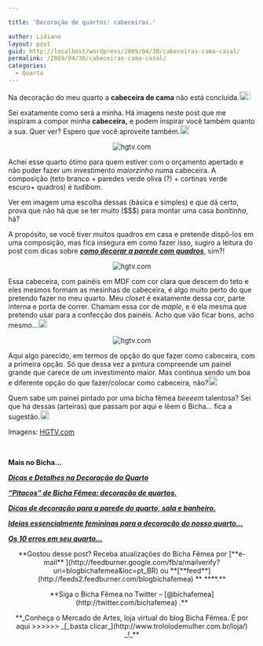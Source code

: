 ```yaml
---

title: 'Decoração de quartos: cabeceiras.'

author: Lidiane
layout: post
guid: http://localhost/wordpress/2009/04/30/cabeceiras-cama-casal/
permalink: /2009/04/30/cabeceiras-cama-casal/
categories:
  - Quarto
---
```

Na decoração do meu quarto a **cabeceira de cama** não está concluida.[<img style="display: inline;" title="clip_image001" src="http://www.trololodemulher.com.br/blog/wp-content/uploads/2009/04/clip-image001-thumb28.gif" alt="clip_image001" width="23" height="18" />](http://www.trololodemulher.com.br/blog/wp-content/uploads/2009/04/clip-image00155.gif)

Sei exatamente como será a minha. Há imagens neste post que me inspiram a compor minha **cabeceira,** e podem inspirar você também quanto a sua. Quer ver? Espero que você aproveite também.[<img title="clip_image001[10]" src="http://www.trololodemulher.com.br/blog/wp-content/uploads/2009/04/clip-image00110-thumb6.gif" alt="clip_image001[10]" width="18" height="18" />](http://www.trololodemulher.com.br/blog/wp-content/uploads/2009/04/clip-image001107.gif)

<p style="text-align: center;">
  <img class="aligncenter" title="hgtv.com" src="http://img.hgtv.com/HGTV/2004/03/08/kbrown_Secondaryroom_lg.jpg" alt="hgtv.com" />
</p>

Achei esse quarto ótimo para quem estiver com o orçamento apertado e não puder fazer um investimento _maiorzinho_ numa cabeceira. A composição (teto branco + paredes verde oliva (?) + cortinas verde escuro+ quadros) é _tudibom_.

Ver em imagem uma escolha dessas (básica e simples) e que dá certo, prova que não há que se ter muito ($$$) para montar uma casa _bonitinha_, hã?

A propósito, se você tiver muitos quadros em casa e pretende dispô-los em uma composição, mas fica insegura em como fazer isso, sugiro a leitura do post com dicas sobre **_<a href="http://www.trololodemulher.com.br/2009/04/07/como-decorar-paredes-com-quadros-pratos-espelhos-relgios-etc/" target="_self">como decorar a parede com quadros</a>_**, sim?!

<p style="text-align: center;">
  <img class="aligncenter" title="hgtv.com" src="http://img.hgtv.com/HGTV/2007/06/06/hdivd1004_1b_lg.jpg" alt="hgtv.com" />
</p>

Essa cabeceira, com painéis em MDF com cor clara que descem do teto e eles mesmos formam as mesinhas de cabeceira, é algo muito perto do que pretendo fazer no meu quarto. Meu _closet_ é exatamente dessa cor, parte interna e porta de correr. Chamam essa cor de _maple_, e é ela mesma que pretendo usar para a confecção dos painéis. Acho que vão ficar bons, acho mesmo…[<img style="display: inline;" title="clip_image001[12]" src="http://www.trololodemulher.com.br/blog/wp-content/uploads/2009/04/clip-image00112-thumb7.gif" alt="clip_image001[12]" width="18" height="18" />](http://www.trololodemulher.com.br/blog/wp-content/uploads/2009/04/clip-image001128.gif)

<p style="text-align: center;">
  <img class="aligncenter" title="hgtv.com" src="http://img.hgtv.com/HGTV/2005/12/05/8Charalambous_beekman__lg.jpg" alt="hgtv.com" />
</p>

Aqui algo parecido, em termos de opção do que fazer como cabeceira, com a primeira opção. Só que dessa vez a pintura compreende um painel grande que carece de um investimento maior. Mas continua sendo um boa e diferente opção do que fazer/colocar como cabeceira, não?[<img style="display: inline;" title="clip_image001[14]" src="http://www.trololodemulher.com.br/blog/wp-content/uploads/2009/04/clip-image00114-thumb5.gif" alt="clip_image001[14]" width="18" height="18" />](http://www.trololodemulher.com.br/blog/wp-content/uploads/2009/04/clip-image001145.gif) 

Quem sabe um painel pintado por uma bicha fêmea _beeeem_ talentosa? Sei que há dessas (arteiras) que passam por aqui e lêem o Bicha… fica a sugestão.[<img style="display: inline;" title="clip_image001[16]" src="http://www.trololodemulher.com.br/blog/wp-content/uploads/2009/04/clip-image00116-thumb4.gif" alt="clip_image001[16]" width="18" height="18" />](http://www.trololodemulher.com.br/blog/wp-content/uploads/2009/04/clip-image001164.gif)

Imagens: [HGTV.com](http://www.hgtv.com/) 

<span style="color: #ff0000;"> </span>

**Mais no Bicha&#8230;**

<a href="http://www.trololodemulher.com.br/2009/10/01/dicas-e-detalhes-na-decoracao-do-quarto/" target="_self">**_Dicas e Detalhes na Decoração do Quarto_**</a>

<a href="http://www.trololodemulher.com.br/2009/08/11/pitacos-de-bicha-fmea-decorao-de-quartos/" target="_self">**_“Pitacos” de Bicha Fêmea: decoração de quartos._**</a>

<a href="http://www.trololodemulher.com.br/2009/07/13/alternativas-que-podem-transformar-sua-parede/" target="_self">**_Dicas de decoração para a parede do quarto, sala e banheiro._**</a>

[**_Ideias essencialmente femininas para a decoração do nosso quarto…_**](http://www.trololodemulher.com.br/2009/03/05/ideias-essencialmente-femininas-para-a-decorao-do-nosso-quarto/)

[**_Os 10 erros em seu quarto…_**](http://www.trololodemulher.com.br/2009/01/15/os-10-erros-em-seu-quarto/)

<p style="text-align: center;">
  **Gostou desse post? Receba atualizações do Bicha Fêmea por [**e-mail** ](http://feedburner.google.com/fb/a/mailverify?uri=blogbichafemea&loc=pt_BR) ou **[**feed**](http://feeds2.feedburner.com/blogbichafemea) ** ****.**
</p>

<p style="text-align: center;">
  **Siga o Bicha Fêmea no Twitter &#8211; [@bichafemea](http://twitter.com/bichafemea) .**
</p>

<p style="text-align: center;">
  **_Conheça o Mercado de Artes, loja virtual do blog Bicha Fêmea. É por aqui >>>>>> _[_basta clicar_](http://www.trololodemulher.com.br/loja/) _!_**
</p>